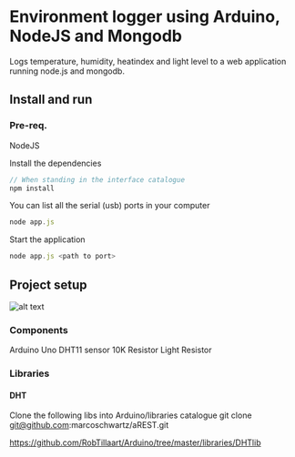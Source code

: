 # Environment logger using Arduino, NodeJS and Mongodb
Logs temperature, humidity, heatindex and light level to a web application running node.js and mongodb.

## Install and run
### Pre-req.
NodeJS

Install the dependencies
```javascript
// When standing in the interface catalogue
npm install
```
You can list all the serial (usb) ports in your computer
```javascript
node app.js
```
Start the application
```javascript
node app.js <path to port>
```

## Project setup
![alt text](https://github.com/swehacker/arduino-temp-logger/raw/master/schema/Breadboard.png "Breadboard Setup")

### Components
Arduino Uno
DHT11 sensor
10K Resistor
Light Resistor

### Libraries
#### DHT
Clone the following libs into Arduino/libraries catalogue
git clone git@github.com:marcoschwartz/aREST.git

https://github.com/RobTillaart/Arduino/tree/master/libraries/DHTlib
